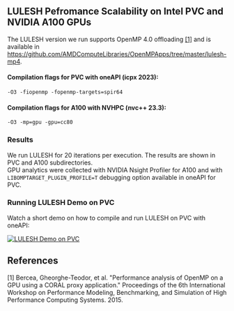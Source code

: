 ## LULESH Pefromance Scalability on Intel PVC and NVIDIA A100 GPUs

The LULESH version we run supports OpenMP 4.0 offloading [[1]](#1) and is available in https://github.com/AMDComputeLibraries/OpenMPApps/tree/master/lulesh-mp4.

#### Compilation flags for PVC with oneAPI (icpx 2023):
```-O3 -fiopenmp -fopenmp-targets=spir64```
#### Compilation flags for A100 with NVHPC (nvc++ 23.3):
```-O3 -mp=gpu -gpu=cc80```

### Results
We run LULESH for 20 iterations per execution. The results are shown in PVC and A100 subdirectories. \
GPU analytics were collected with NVIDIA Nsight Profiler for A100 and with ```LIBOMPTARGET_PLUGIN_PROFILE=T``` debugging option available in oneAPI for PVC.

### Running LULESH Demo on PVC
Watch a short demo on how to compile and run LULESH on PVC with oneAPI:

[![LULESH Demo on PVC](https://img.youtube.com/vi/IUOIF6rIvAE/0.jpg)](https://www.youtube.com/watch?v=IUOIF6rIvAE)

## References
<a id="1">[1]</a> 
Bercea, Gheorghe-Teodor, et al. "Performance analysis of OpenMP on a GPU using a CORAL proxy application." Proceedings of the 6th International Workshop on Performance Modeling, Benchmarking, and Simulation of High Performance Computing Systems. 2015.
